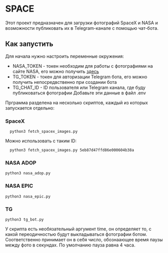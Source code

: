 # SPACE 
Этот проект предназначен для загрузки фотографий SpaceX и NASA и возможности публиковать их в Telegram-канале с помощью чат-бота.
## Как запустить 
Для начала нужно настроить переменные окружения:
- NASA_TOKEN - токен необходим для работы с фотографиями на сайте NASA, его можно получить [здесь](https://api.nasa.gov/)
- TG_TOKEN - токен для авторизации Telegram бота, его можно получить непосредвственно при создании бота
- TG_CHAT_ID - ID пользователя или Telegram канала, где буду публиковаться фотографии
Добавьте эти данные в файл .env

Прграмма разделена на несколько скриптов, каждый из которых запускается отдельно:
### SpaceX
```
  python3 fetch_spacex_images.py
```
Можно использовать с таким ID:
```
  python3 fetch_spacex_images.py 5eb87d47ffd86e000604b38a
```
### NASA ADOP
```
python3 nasa_adop.py
```
### NASA EPIC
```
python3 nasa_epic.py
```
### TG
```
python3 tg_bot.py
```
У скрипта есть необязательный аргумент time, он определяет то, с какой переодичностью будут выкладываться фотографии ботом. Соответственно принимает он в себя число, обознаающее время паузы между фото в секундах. По умолчанию пауза равна 4 часа.

